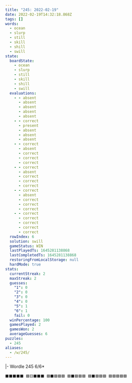 ```yaml
---
title: "245: 2022-02-19"
date: 2022-02-19T14:32:18.868Z
tags: []
words:
  - ocean
  - slurp
  - still
  - skill
  - shill
  - swill
state:
  boardState:
    - ocean
    - slurp
    - still
    - skill
    - shill
    - swill
  evaluations:
    - - absent
      - absent
      - absent
      - absent
      - absent
    - - correct
      - present
      - absent
      - absent
      - absent
    - - correct
      - absent
      - correct
      - correct
      - correct
    - - correct
      - absent
      - correct
      - correct
      - correct
    - - correct
      - absent
      - correct
      - correct
      - correct
    - - correct
      - correct
      - correct
      - correct
      - correct
  rowIndex: 6
  solution: swill
  gameStatus: WIN
  lastPlayedTs: 1645281138868
  lastCompletedTs: 1645281138868
  restoringFromLocalStorage: null
  hardMode: true
stats:
  currentStreak: 2
  maxStreak: 2
  guesses:
    "1": 0
    "2": 0
    "3": 0
    "4": 0
    "5": 1
    "6": 1
    fail: 0
  winPercentage: 100
  gamesPlayed: 2
  gamesWon: 2
  averageGuesses: 6
puzzles:
  - 245
aliases:
  - /w/245/
---
```

|-
Wordle 245 6/6*
<!-- more -->
``` ⬛⬛⬛⬛⬛ 🟩🟨⬛⬛⬛ 🟩⬛🟩🟩🟩 🟩⬛🟩🟩🟩 🟩⬛🟩🟩🟩 🟩🟩🟩🟩🟩 ```
